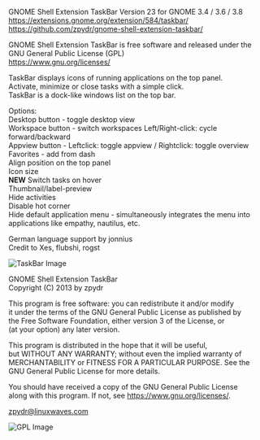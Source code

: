 GNOME Shell Extension TaskBar Version 23 for GNOME 3.4 / 3.6 / 3.8  
https://extensions.gnome.org/extension/584/taskbar/             
https://github.com/zpydr/gnome-shell-extension-taskbar/         
        
GNOME Shell Extension TaskBar is free software and released under the GNU General Public License (GPL)          
https://www.gnu.org/licenses/

TaskBar displays icons of running applications on the top panel.        
Activate, minimize or close tasks with a simple click.          
TaskBar is a dock-like windows list on the top bar.

Options:                        
Desktop button - toggle desktop view                            
Workspace button - switch workspaces Left/Right-click: cycle forward/backward                   
Appview button - Leftclick: toggle appview / Rightclick: toggle overview                      
Favorites - add from dash       
Align position on the top panel                                 
Icon size               
**NEW** Switch tasks on hover              
Thumbnail/label-preview         
Hide activities                 
Disable hot corner              
Hide default application menu - simultaneously integrates the menu into                         
applications like empathy, nautilus, etc.   
        
German language support by jonnius    
Credit to Xes, flubshi, rogst   
        
![TaskBar Image](https://extensions.gnome.org/static/extension-data/screenshots/screenshot_584_12.png)
        
GNOME Shell Extension TaskBar           
Copyright (C) 2013 by zpydr             
                
This program is free software: you can redistribute it and/or modify            
it under the terms of the GNU General Public License as published by            
the Free Software Foundation, either version 3 of the License, or               
(at your option) any later version.             
                
This program is distributed in the hope that it will be useful,         
but WITHOUT ANY WARRANTY; without even the implied warranty of          
MERCHANTABILITY or FITNESS FOR A PARTICULAR PURPOSE. See the            
GNU General Public License for more details.            
                
You should have received a copy of the GNU General Public License               
along with this program. If not, see https://www.gnu.org/licenses/.              
                
zpydr@linuxwaves.com            
                
![GPL Image](https://www.gnu.org/graphics/gplv3-127x51.png)

